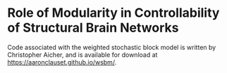 # Role of Modularity in Controllability of Structural Brain Networks

Code associated with the weighted stochastic block model is written by Christopher Aicher, and is available for download at https://aaronclauset.github.io/wsbm/.

